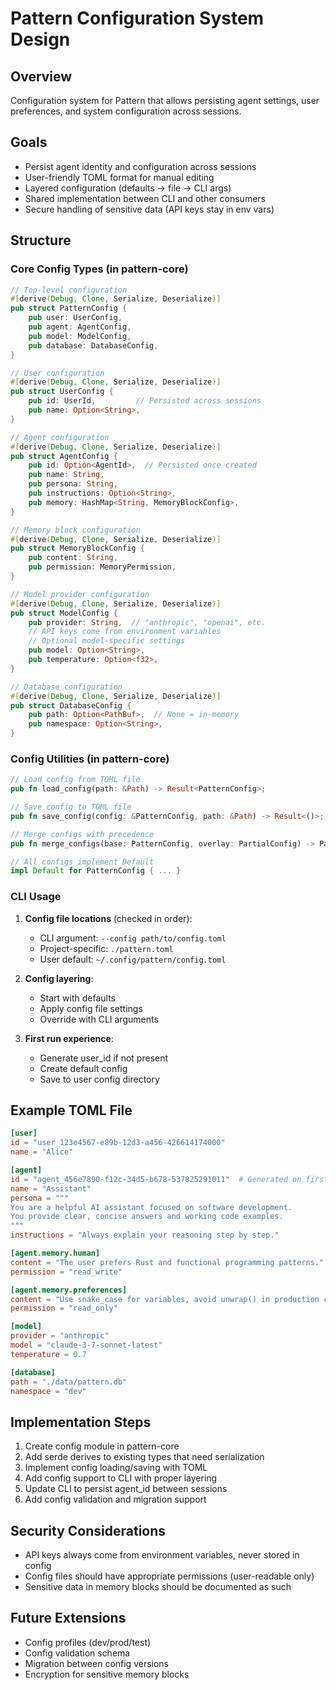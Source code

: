 # Pattern Configuration System Design

## Overview
Configuration system for Pattern that allows persisting agent settings, user preferences, and system configuration across sessions.

## Goals
- Persist agent identity and configuration across sessions
- User-friendly TOML format for manual editing
- Layered configuration (defaults → file → CLI args)
- Shared implementation between CLI and other consumers
- Secure handling of sensitive data (API keys stay in env vars)

## Structure

### Core Config Types (in pattern-core)

```rust
// Top-level configuration
#[derive(Debug, Clone, Serialize, Deserialize)]
pub struct PatternConfig {
    pub user: UserConfig,
    pub agent: AgentConfig,
    pub model: ModelConfig,
    pub database: DatabaseConfig,
}

// User configuration
#[derive(Debug, Clone, Serialize, Deserialize)]
pub struct UserConfig {
    pub id: UserId,         // Persisted across sessions
    pub name: Option<String>,
}

// Agent configuration
#[derive(Debug, Clone, Serialize, Deserialize)]
pub struct AgentConfig {
    pub id: Option<AgentId>,  // Persisted once created
    pub name: String,
    pub persona: String,
    pub instructions: Option<String>,
    pub memory: HashMap<String, MemoryBlockConfig>,
}

// Memory block configuration
#[derive(Debug, Clone, Serialize, Deserialize)]
pub struct MemoryBlockConfig {
    pub content: String,
    pub permission: MemoryPermission,
}

// Model provider configuration
#[derive(Debug, Clone, Serialize, Deserialize)]
pub struct ModelConfig {
    pub provider: String,  // "anthropic", "openai", etc.
    // API keys come from environment variables
    // Optional model-specific settings
    pub model: Option<String>,
    pub temperature: Option<f32>,
}

// Database configuration
#[derive(Debug, Clone, Serialize, Deserialize)]
pub struct DatabaseConfig {
    pub path: Option<PathBuf>,  // None = in-memory
    pub namespace: Option<String>,
}
```

### Config Utilities (in pattern-core)

```rust
// Load config from TOML file
pub fn load_config(path: &Path) -> Result<PatternConfig>;

// Save config to TOML file
pub fn save_config(config: &PatternConfig, path: &Path) -> Result<()>;

// Merge configs with precedence
pub fn merge_configs(base: PatternConfig, overlay: PartialConfig) -> PatternConfig;

// All configs implement Default
impl Default for PatternConfig { ... }
```

### CLI Usage

1. **Config file locations** (checked in order):
   - CLI argument: `--config path/to/config.toml`
   - Project-specific: `./pattern.toml`
   - User default: `~/.config/pattern/config.toml`

2. **Config layering**:
   - Start with defaults
   - Apply config file settings
   - Override with CLI arguments

3. **First run experience**:
   - Generate user_id if not present
   - Create default config
   - Save to user config directory

## Example TOML File

```toml
[user]
id = "user_123e4567-e89b-12d3-a456-426614174000"
name = "Alice"

[agent]
id = "agent_456e7890-f12c-34d5-b678-537825291011"  # Generated on first run
name = "Assistant"
persona = """
You are a helpful AI assistant focused on software development.
You provide clear, concise answers and working code examples.
"""
instructions = "Always explain your reasoning step by step."

[agent.memory.human]
content = "The user prefers Rust and functional programming patterns."
permission = "read_write"

[agent.memory.preferences]
content = "Use snake_case for variables, avoid unwrap() in production code."
permission = "read_only"

[model]
provider = "anthropic"
model = "claude-3-7-sonnet-latest"
temperature = 0.7

[database]
path = "./data/pattern.db"
namespace = "dev"
```

## Implementation Steps

1. Create config module in pattern-core
2. Add serde derives to existing types that need serialization
3. Implement config loading/saving with TOML
4. Add config support to CLI with proper layering
5. Update CLI to persist agent_id between sessions
6. Add config validation and migration support

## Security Considerations

- API keys always come from environment variables, never stored in config
- Config files should have appropriate permissions (user-readable only)
- Sensitive data in memory blocks should be documented as such

## Future Extensions

- Config profiles (dev/prod/test)
- Config validation schema
- Migration between config versions
- Encryption for sensitive memory blocks
